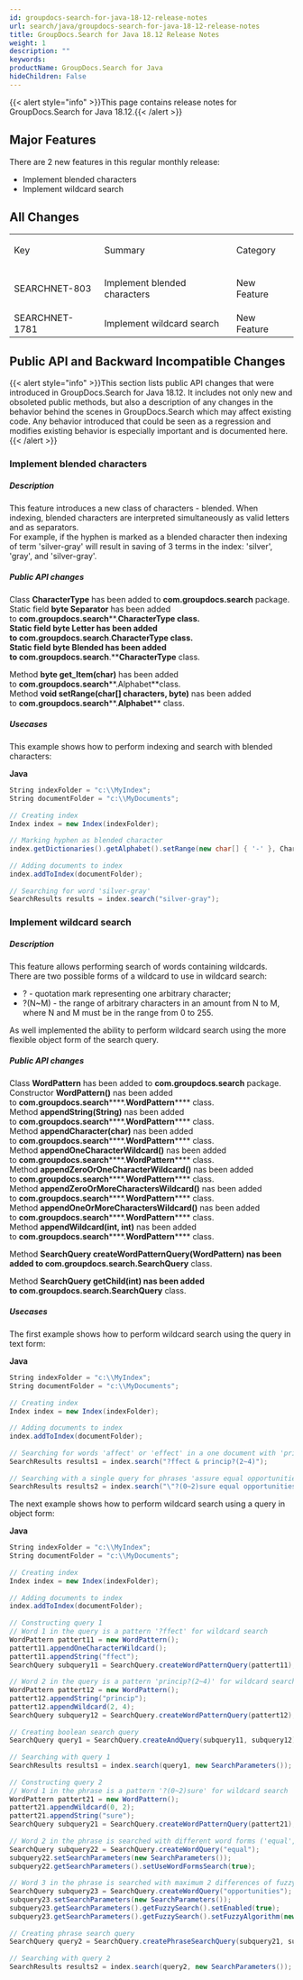 ```yaml
---
id: groupdocs-search-for-java-18-12-release-notes
url: search/java/groupdocs-search-for-java-18-12-release-notes
title: GroupDocs.Search for Java 18.12 Release Notes
weight: 1
description: ""
keywords: 
productName: GroupDocs.Search for Java
hideChildren: False
---
```

{{< alert style="info" >}}This page contains release notes for GroupDocs.Search for Java 18.12.{{< /alert >}}

## Major Features

There are 2 new features in this regular monthly release:

*   Implement blended characters
*   Implement wildcard search

## All Changes

<table class="confluenceTable"><tbody><tr><td class="confluenceTd"><p>Key</p></td><td class="confluenceTd"><p>Summary</p></td><td class="confluenceTd"><p>Category</p></td></tr><tr><td class="confluenceTd"><p>SEARCHNET-803</p></td><td class="confluenceTd"><p>Implement blended characters</p></td><td class="confluenceTd"><p>New Feature</p></td></tr><tr><td colspan="1" class="confluenceTd">SEARCHNET-1781</td><td colspan="1" class="confluenceTd">Implement wildcard search</td><td colspan="1" class="confluenceTd">New Feature</td></tr></tbody></table>

## Public API and Backward Incompatible Changes

{{< alert style="info" >}}This section lists public API changes that were introduced in GroupDocs.Search for Java 18.12. It includes not only new and obsoleted public methods, but also a description of any changes in the behavior behind the scenes in GroupDocs.Search which may affect existing code. Any behavior introduced that could be seen as a regression and modifies existing behavior is especially important and is documented here.{{< /alert >}}

### Implement blended characters

##### Description

This feature introduces a new class of characters - blended. When indexing, blended characters are interpreted simultaneously as valid letters and as separators.  
For example, if the hyphen is marked as a blended character then indexing of term 'silver-gray' will result in saving of 3 terms in the index: 'silver', 'gray', and 'silver-gray'.

##### Public API changes

Class **CharacterType** has been added to **com.groupdocs.search** package.  
Static field **byte Separator** has been added to **com.groupdocs.search****.****CharacterType** class.  
Static field **byte Letter** has been added to **com.groupdocs.search****.****CharacterType** class.  
Static field **byte Blended** has been added to **com.groupdocs.search****.****CharacterType** class.

Method **byte get\_Item(char)** has been added to **com.groupdocs.search****.Alphabet**class.  
Method **void setRange(char\[\] characters, byte)** nas been added to **com.groupdocs.search****.**Alphabet**** class.

##### Usecases

This example shows how to perform indexing and search with blended characters:

**Java**

```csharp
String indexFolder = "c:\\MyIndex";
String documentFolder = "c:\\MyDocuments";
 
// Creating index
Index index = new Index(indexFolder);
 
// Marking hyphen as blended character
index.getDictionaries().getAlphabet().setRange(new char[] { '-' }, CharacterType.Blended);
 
// Adding documents to index
index.addToIndex(documentFolder);
 
// Searching for word 'silver-gray'
SearchResults results = index.search("silver-gray");
```

### Implement wildcard search

##### Description

This feature allows performing search of words containing wildcards.  
There are two possible forms of a wildcard to use in wildcard search:

*   ? - quotation mark representing one arbitrary character;
*   ?(N~M) - the range of arbitrary characters in an amount from N to M, where N and M must be in the range from 0 to 255.

As well implemented the ability to perform wildcard search using the more flexible object form of the search query.

##### Public API changes

Class **WordPattern** has been added to **com.groupdocs.search** package.  
Constructor **WordPattern()** nas been added to **com.groupdocs.search******.**WordPattern****** class.  
Method **appendString(String)** nas been added to **com.groupdocs.search******.**WordPattern****** class.  
Method **appendCharacter(char)** nas been added to **com.groupdocs.search******.**WordPattern****** class.  
Method **appendOneCharacterWildcard()** nas been added to **com.groupdocs.search******.**WordPattern****** class.  
Method **appendZeroOrOneCharacterWildcard()** nas been added to **com.groupdocs.search******.**WordPattern****** class.  
Method **appendZeroOrMoreCharactersWildcard()** nas been added to **com.groupdocs.search******.**WordPattern****** class.  
Method **appendOneOrMoreCharactersWildcard()** nas been added to **com.groupdocs.search******.**WordPattern****** class.  
Method **appendWildcard(int, int)** nas been added to **com.groupdocs.search******.**WordPattern****** class.

Method ****SearchQuery c**reateWordPatternQuery(WordPattern)** nas been added to **com.groupdocs.search****.SearchQuery** class.

Method ****SearchQuery g**etChild(int)** nas been added to **com.groupdocs.search****.SearchQuery** class.

##### Usecases

The first example shows how to perform wildcard search using the query in text form:

**Java**

```csharp
String indexFolder = "c:\\MyIndex";
String documentFolder = "c:\\MyDocuments";
 
// Creating index
Index index = new Index(indexFolder);
 
// Adding documents to index
index.addToIndex(documentFolder);
 
// Searching for words 'affect' or 'effect' in a one document with 'principal', 'principle', 'principles', or 'principally'
SearchResults results1 = index.search("?ffect & princip?(2~4)");
 
// Searching with a single query for phrases 'assure equal opportunities', 'ensure equal opportunities', and 'sure equal opportunities'
SearchResults results2 = index.search("\"?(0~2)sure equal opportunities\"");
```

The next example shows how to perform wildcard search using a query in object form:

**Java**

```csharp
String indexFolder = "c:\\MyIndex";
String documentFolder = "c:\\MyDocuments";
  
// Creating index
Index index = new Index(indexFolder);
  
// Adding documents to index
index.addToIndex(documentFolder);
  
// Constructing query 1
// Word 1 in the query is a pattern '?ffect' for wildcard search
WordPattern pattert11 = new WordPattern();
pattert11.appendOneCharacterWildcard();
pattert11.appendString("ffect");
SearchQuery subquery11 = SearchQuery.createWordPatternQuery(pattert11);
  
// Word 2 in the query is a pattern 'princip?(2~4)' for wildcard search
WordPattern pattert12 = new WordPattern();
pattert12.appendString("princip");
pattert12.appendWildcard(2, 4);
SearchQuery subquery12 = SearchQuery.createWordPatternQuery(pattert12);
  
// Creating boolean search query
SearchQuery query1 = SearchQuery.createAndQuery(subquery11, subquery12);
  
// Searching with query 1
SearchResults results1 = index.search(query1, new SearchParameters());
  
// Constructing query 2
// Word 1 in the phrase is a pattern '?(0~2)sure' for wildcard search
WordPattern pattert21 = new WordPattern();
pattert21.appendWildcard(0, 2);
pattert21.appendString("sure");
SearchQuery subquery21 = SearchQuery.createWordPatternQuery(pattert21);
  
// Word 2 in the phrase is searched with different word forms ('equal', 'equals', 'equally', etc.)
SearchQuery subquery22 = SearchQuery.createWordQuery("equal");
subquery22.setSearchParameters(new SearchParameters());
subquery22.getSearchParameters().setUseWordFormsSearch(true);
  
// Word 3 in the phrase is searched with maximum 2 differences of fuzzy search
SearchQuery subquery23 = SearchQuery.createWordQuery("opportunities");
subquery23.setSearchParameters(new SearchParameters());
subquery23.getSearchParameters().getFuzzySearch().setEnabled(true);
subquery23.getSearchParameters().getFuzzySearch().setFuzzyAlgorithm(new TableDiscreteFunction(2));
  
// Creating phrase search query
SearchQuery query2 = SearchQuery.createPhraseSearchQuery(subquery21, subquery22, subquery23);
  
// Searching with query 2
SearchResults results2 = index.search(query2, new SearchParameters());
```
